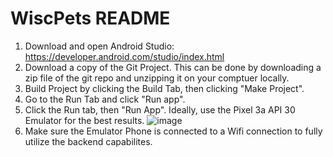 # WiscPets README

1. Download and open Android Studio: 
   https://developer.android.com/studio/index.html 
2. Download a copy of the Git Project. This can be done by downloading a zip file of the git repo and unzipping it on your comptuer locally. 
3. Build Project by clicking the Build Tab, then clicking "Make Project".
4. Go to the Run Tab and click "Run app".  
5. Click the Run tab, then "Run App". Ideally, use the Pixel 3a API 30 Emulator for the best results. 
![image](https://user-images.githubusercontent.com/43888849/116467951-e560ee00-a835-11eb-9dc7-5d2c72ff0b0a.png)
6. Make sure the Emulator Phone is connected to a Wifi connection to fully utilize the backend capabilites. 

